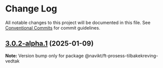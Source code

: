 # Change Log

All notable changes to this project will be documented in this file.
See [Conventional Commits](https://conventionalcommits.org) for commit guidelines.

## [3.0.2-alpha.1](https://github.com/navikt/ft-frontend-saksbehandling/compare/@navikt/ft-prosess-tilbakekreving-vedtak@3.0.2-alpha.0...@navikt/ft-prosess-tilbakekreving-vedtak@3.0.2-alpha.1) (2025-01-09)

**Note:** Version bump only for package @navikt/ft-prosess-tilbakekreving-vedtak
